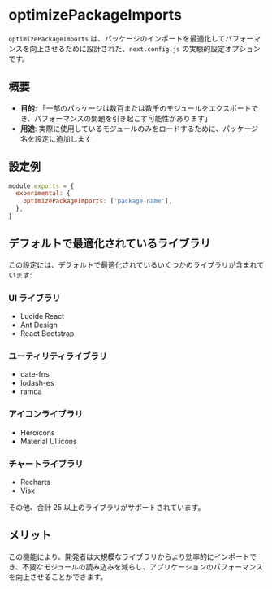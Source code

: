 # optimizePackageImports

`optimizePackageImports` は、パッケージのインポートを最適化してパフォーマンスを向上させるために設計された、`next.config.js` の実験的設定オプションです。

## 概要

- **目的**: 「一部のパッケージは数百または数千のモジュールをエクスポートでき、パフォーマンスの問題を引き起こす可能性があります」
- **用途**: 実際に使用しているモジュールのみをロードするために、パッケージ名を設定に追加します

## 設定例

```javascript
module.exports = {
  experimental: {
    optimizePackageImports: ['package-name'],
  },
}
```

## デフォルトで最適化されているライブラリ

この設定には、デフォルトで最適化されているいくつかのライブラリが含まれています:

### UI ライブラリ
- Lucide React
- Ant Design
- React Bootstrap

### ユーティリティライブラリ
- date-fns
- lodash-es
- ramda

### アイコンライブラリ
- Heroicons
- Material UI icons

### チャートライブラリ
- Recharts
- Visx

その他、合計 25 以上のライブラリがサポートされています。

## メリット

この機能により、開発者は大規模なライブラリからより効率的にインポートでき、不要なモジュールの読み込みを減らし、アプリケーションのパフォーマンスを向上させることができます。
